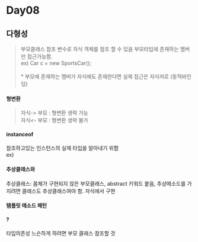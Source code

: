 # Day08

## 다형성

>부모클래스 참조 변수로 자식 객체를 참조 할 수 있음
부모타입에 존재하는 멤버만 접근가능함.<br>
ex) Car c = new SportsCar(); <br>
<br> * 부모에 존재하는 멤버가 자식에도 존재한다면 실제 접근은 자식꺼로 (동적바인딩)<br>

#### 형변환
>자식-> 부모 : 형변환 생략 가능<br>
자식<- 부모 : 형변환 생략 불가

#### instanceof
참조하고있는 인스턴스의 실제 타입을 알아내기 위함<br>
ex)


#### 추상클래스와
추상클래스: 몸체가 구현되지 않은 부모클래스, abstract 키워드 붙음, 추상메소드를 가지려면 클래스도 추상클래스여야 함. 자식에서 구현


#### 템플릿 메소드 패턴

#### ?
타입의존성 느슨하게 하려면 부모 클래스 참조할 것
